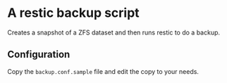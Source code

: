 # A restic backup script

Creates a snapshot of a ZFS dataset and then runs restic to do a backup.

## Configuration

Copy the `backup.conf.sample` file and edit the copy to your needs.
